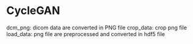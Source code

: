 # CycleGAN
 dcm_png: dicom data are converted in PNG file
 crop_data: crop png file
 load_data: png file are preprocessed and converted in hdf5 file 
